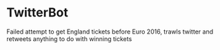 # TwitterBot
Failed attempt to get England tickets before Euro 2016, trawls twitter and retweets anything to do with winning tickets

